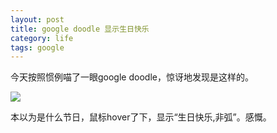 ```yaml
---
layout: post
title: google doodle 显示生日快乐
category: life
tags: google
---
```


今天按照惯例喵了一眼google doodle，惊讶地发现是这样的。

![](http://7vigrt.com1.z0.glb.clouddn.com/blog/pic/201703/google-doodle-happy-birthday.png)

本以为是什么节日，鼠标hover了下，显示“生日快乐,非弧”。感慨。
